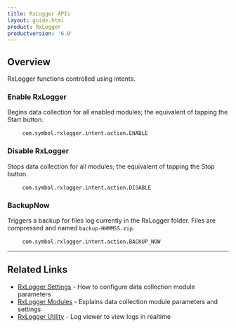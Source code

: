 ```yaml
---
title: RxLogger APIs
layout: guide.html
product: RxLogger
productversion: '6.0'
---
```


## Overview

RxLogger functions controlled using intents. 

### Enable RxLogger

Begins data collection for all enabled modules; the equivalent of tapping the Start button. 

<pre class="prettify">
	<code>com.symbol.rxlogger.intent.action.ENABLE</code>
</pre>

### Disable RxLogger

Stops data collection for all modules; the equivalent of tapping the Stop button. 

<pre class="prettify">
	<code>com.symbol.rxlogger.intent.action.DISABLE</code>
</pre>

### BackupNow

Triggers a backup for files log currently in the RxLogger folder. Files are compressed and named `backup-HHMMSS.zip`. 


<pre class="prettify">
	<code>com.symbol.rxlogger.intent.action.BACKUP_NOW</code>
</pre>

<!-- -->
-----

## Related Links
* [RxLogger Settings](../settings) - How to configure data collection module parameters
* [RxLogger Modules](../modules) - Explains data collection module parameters and settings
* [RxLogger Utility](../settings) - Log viewer to view logs in realtime
